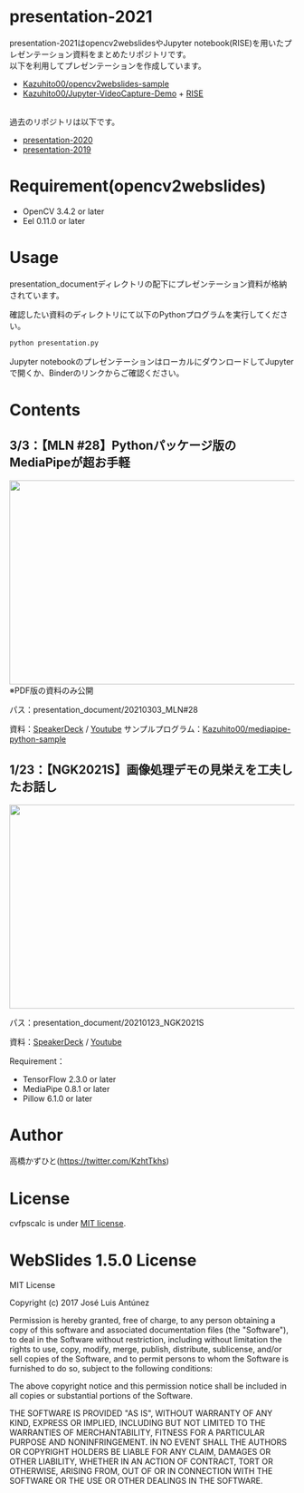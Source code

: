 # presentation-2021
 presentation-2021はopencv2webslidesやJupyter notebook(RISE)を用いたプレゼンテーション資料をまとめたリポジトリです。<br>
以下を利用してプレゼンテーションを作成しています。
* [Kazuhito00/opencv2webslides-sample](https://github.com/Kazuhito00/opencv2webslides-sample)
* [Kazuhito00/Jupyter-VideoCapture-Demo](https://github.com/Kazuhito00/Jupyter-VideoCapture-Demo) + [RISE](https://rise.readthedocs.io/en/stable/)<br><br>

過去のリポジトリは以下です。
* [presentation-2020](https://github.com/Kazuhito00/presentation-2020)
* [presentation-2019](https://github.com/Kazuhito00/presentation-2019)

# Requirement(opencv2webslides)
 
* OpenCV 3.4.2 or later
* Eel 0.11.0 or later
 
# Usage
 
presentation_documentディレクトリの配下にプレゼンテーション資料が格納されています。

確認したい資料のディレクトリにて以下のPythonプログラムを実行してください。
 
```bash
python presentation.py
```

Jupyter notebookのプレゼンテーションはローカルにダウンロードしてJupyterで開くか、Binderのリンクからご確認ください。

# Contents
## 3/3：【MLN #28】Pythonパッケージ版のMediaPipeが超お手軽
<img src="https://user-images.githubusercontent.com/37477845/109809219-669f6880-7c6b-11eb-8d9b-c37d599e19e9.png" width="640px" height="360px">
※PDF版の資料のみ公開

パス：presentation_document/20210303_MLN#28

資料：[SpeakerDeck](https://speakerdeck.com/kazuhitotakahashi/mln28-python-mediapipe) / [Youtube](https://youtu.be/MXMMO75hYiY)
サンプルプログラム：[Kazuhito00/mediapipe-python-sample](https://github.com/Kazuhito00/mediapipe-python-sample)

## 1/23：【NGK2021S】画像処理デモの見栄えを工夫したお話し
<img src="https://user-images.githubusercontent.com/37477845/105575124-80b47400-5dac-11eb-800d-17fca24681d3.jpg" width="640px" height="360px">

パス：presentation_document/20210123_NGK2021S

資料：[SpeakerDeck](https://speakerdeck.com/kazuhitotakahashi/ngk2021s-image-processing-demo) / [Youtube](https://www.youtube.com/watch?v=KsKsMqLfpIs)

Requirement： 
* TensorFlow 2.3.0 or later
* MediaPipe 0.8.1 or later
* Pillow 6.1.0 or later

# Author
高橋かずひと(https://twitter.com/KzhtTkhs)
 
# License 
cvfpscalc is under [MIT license](https://en.wikipedia.org/wiki/MIT_License).

# WebSlides 1.5.0 License 
MIT License

Copyright (c) 2017 José Luis Antúnez

Permission is hereby granted, free of charge, to any person obtaining a copy
of this software and associated documentation files (the "Software"), to deal
in the Software without restriction, including without limitation the rights
to use, copy, modify, merge, publish, distribute, sublicense, and/or sell
copies of the Software, and to permit persons to whom the Software is
furnished to do so, subject to the following conditions:

The above copyright notice and this permission notice shall be included in all
copies or substantial portions of the Software.

THE SOFTWARE IS PROVIDED "AS IS", WITHOUT WARRANTY OF ANY KIND, EXPRESS OR
IMPLIED, INCLUDING BUT NOT LIMITED TO THE WARRANTIES OF MERCHANTABILITY,
FITNESS FOR A PARTICULAR PURPOSE AND NONINFRINGEMENT. IN NO EVENT SHALL THE
AUTHORS OR COPYRIGHT HOLDERS BE LIABLE FOR ANY CLAIM, DAMAGES OR OTHER
LIABILITY, WHETHER IN AN ACTION OF CONTRACT, TORT OR OTHERWISE, ARISING FROM,
OUT OF OR IN CONNECTION WITH THE SOFTWARE OR THE USE OR OTHER DEALINGS IN THE
SOFTWARE.
